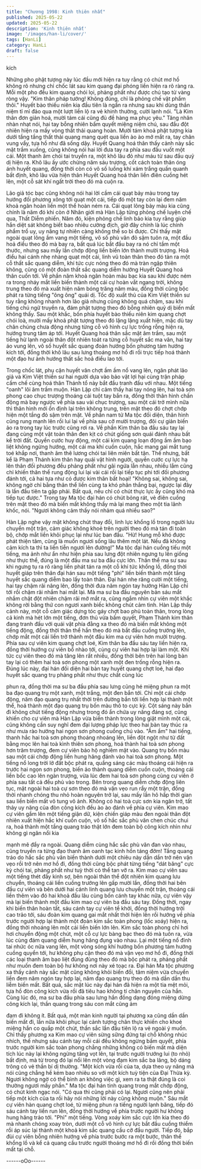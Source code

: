 ```yaml
---
title: "Chương 1998: Kinh thiên nhất"
published: 2025-05-22
updated: 2025-05-22
description: 'Kinh thiên nhất'
image: '/images/han-li/cover/'
tags: [HanLi]
category: HanLi
draft: false
---
```


kích

Những pho phật tượng này lúc đầu mới hiện ra tuy rằng có chút
mơ hồ không rõ nhưng chỉ chốc lát sau kim quang đại phóng liền
hiện ra rõ ràng ra. Mỗi một pho đều kim quang chói lọi, phảng
phất như được chú tạo từ vàng ròng vậy.
"Kim thân pháp tướng! Không đúng, chỉ là phỏng chế vật phẩm
thôi."
Huyết bào thiếu niên kia đầu tiên là ngẩn ra nhưng sau khi dùng
thần niệm tỉ mỉ đảo qua một lượt liền lộ ra vẻ khinh thường, cười
lạnh nói.
"Là Kim thân đơn giản hoá, mười tám cái cũng đủ đề hàng ma
phục yêu."
Tăng nhân nhàn nhạt nói, hai tay bỗng nhiên bấm quyết miệng
niệm chú, sau đầu đột nhiên hiện ra mấy vòng thất thải quang
hoàn.
Mười tám khoả phật tượng kia dưới tầng tầng thất thải quang
mang quét qua liền ào ào mở mắt ra, tay chân vung vẩy, tựa hồ
như đã sống dậy.
Huyết Quang hoá thân thấy cảnh này sắc mặt trầm xuống, cũng
không nói hai lời đưa tay ra phía sau đầu vuốt một cái. Một thanh
âm chói tai truyền ra, một khô lâu đỏ như máu từ sau đầu quỷ dị
hiện ra. Khô lâu ấy ước chừng năm sáu trượng, cốt cách toàn
thân óng ánh huyết quang, đồng thời còn có vô số luồng khí xám
trắng quấn quanh bất định, khô lâu vừa hiện thân Huyết Quang
hoá thân liền điên cuồng hét lên, một cỗ sát khí ngất trời theo đó
mà cuộn ra.

Lão giả tóc bạc cũng không nói hai lời cầm cái quạt bảy màu
trong tay hướng đối phương xông tới quạt một cái, tiếp đó một tay
còn lại đem năm khoả ngân hoàn liền một thể hoàn ném ra. Cái
quạt lông bảy màu kia cũng chính là năm đó khi còn ở Nhân giới
mà Hàn Lập từng phỏng chế luyện chế qua, Thất Diễm phiến.
Năm đó, kiện phỏng chế linh bảo kia tuy rằng giúp hắn diệt sát
không biết bao nhiêu cường địch, giờ đây chính là lúc chính phẩm
trổ uy, uy năng tự nhiên càng không thể so bì được.
Chỉ thấy mặt ngoài quạt lông ầm vang một tiếng, vô số phù văn
đỏ sậm tuôn ra, một đầu hoả điểu theo đó mà bay ra, bất quá lúc
bắt đầu bay ra nó chỉ tầm một thước, nhưng sau mấy lần chớp
động liền biến lớn thành mười trượng.
Hoả điểu hai cánh nhẹ nhàng quạt một cái, linh vũ toàn thân theo
đó tản ra một cỗ thất sắc quang diễm, khí tức cực nóng theo đó
mà tràn ngập thiên không, cũng có một đoàn thất sắc quang diễm
hướng Huyết Quang hoá thân cuốn tới.
Về phần năm khoả ngân hoàn màu bạc kia sau khi được ném ra
trong nháy mắt liền biến thành một cái cự hoàn vắt ngang trời,
không trung theo đó mà xuất hiện năm bóng trăng năm màu,
đồng thời cũng bộc phát ra từng tiếng "ông ông" quái dị.
Tốc độ xuất thủ của Kim Việt thiền sư tuy rằng không nhanh hơn
lão giả nhưng cũng không quá chậm, sau khi tiếng chú ngữ
truyền ra, đám phật tượng theo đó bỗng nhiên quỷ dị biến mất
không thấy. Sau một khắc, bốn phía huyết bào thiếu niên kim
quang chợt chói loà, mười mấy khoả phật tượng theo đó lặng
lặng xuất hiện, mặc dù tay chân chúng chưa động nhưng từng cỗ
vô hình cự lực trống rỗng hiện ra, hướng trung tâm áp tới.
Huyết Quang hoá thân sắc mặt âm trầm, sau một tiếng hừ lạnh
ngoài thân đột nhiên toát ra từng cỗ huyết sắc ma vân, hai tay áo
vung lên, vô số huyết sắc quang đoàn hướng bốn phương tám
hướng kích tới, đồng thời khô lâu sau lưng thoáng mơ hồ đi rồi
trực tiếp hoá thành một đạo hư ảnh hướng thất sắc hoả điểu lao
tới.

Trong chốc lát, phụ cận huyết vân chợt ầm ầm nổ vang lên, ngân
phát lão giả và Kim Việt thiền sư hai người dựa vào bảo vật lợi
hại cùng trận pháp cấm chế cùng hoá thân Thánh tổ này bắt đầu
tranh đấu với nhau.
Một tiếng "oanh" lôi âm trầm muộn.
Hàn Lập chỉ cảm thấy hai tay nóng lên, hai toà sơn phong cao
chục trượng thoáng cái tuột tay bắn ra, đồng thời thân hình chấn
động mà bay ngược về phía sau vài chục trượng, sau một cái trở
mình nữa thì thân hình mới ổn định lại trên không trung, trên mặt
theo đó chợt chớp hiện một tầng đỏ sậm trên mặt. Về phần nam
tử Ma tộc đối diện, thân hình cũng rung mạnh lên rồi lui lại về phía
sau cỡ mười trượng, đôi cự giản biến ảo ra trong tay lúc trước
cũng rơi ra.
Về phần Kim thân ba đầu sáu tay lại đang cùng một vật toàn thân
đen kịt có chút giống sơn quái đánh nhau bất kể trời đất. Quyền
cước huy động, một cái kim quang loạn động ầm ầm bạo liệt
không ngừng hướng, một cái ma khí cuồn cuộn, hắc mang gai
mắt tung toé khắp nơi, thanh âm thê lương chói tai liên miên bất
tận.
Thế nhưng, bất kể là Phạm Thánh kim thân hay quái vật hình
người, quyền cước cự lực hạ lên thân đối phương đều phảng
phất như gãi ngứa lẫn nhau, nhiều lắm cũng chỉ khiến thân thể
rung động lui lại vài cái rồi lại tiếp tục phi tới đối phương đánh tới,
cả hai tựa như có được kim thân bất hoại!
"Không sai, không sai, không ngờ chỉ bằng thân thể liền cùng ta
khó phân thắng bại, ngược lại đây là lần đầu tiên ta gặp phải. Bất
quá, nếu chỉ có chút thực lực ấy cũng khó mà tiếp tục được."
Trong tay Ma tộc đại hán có chút bỏng rát, vẻ điên cuồng trên mặt
theo đó mà biến mất không thấy mà lại mang theo một tia lãnh
khốc, nói.
"Ngươi không cảm thấy nói nhảm quá nhiều sao?"

Hàn Lập nghe vậy mặt không chút thay đổi, linh lực khổng lồ
trong người lưu chuyển một trận, cảm giác không khoẻ trên người
theo đó mà tán đi toàn bộ, chớp mắt liền khôi phục lại như lúc ban
đầu.
"Hừ! Hung mỗ khó được phát thiện tâm, cũng là muốn ngươi sống
lâu thêm một lát. Nếu đã không cảm kích ta thì ta liền tiễn ngươi
lên đường!"
Ma tộc đại hán cuồng tiếu một tiếng, ma ảnh như ẩn như hiện
phia sau lưng đột nhiên ngưng tụ lên giống như thực thể, đúng là
một đầu ma sư ba đầu cực lớn.
Thân thể ma sư sau khi ngưng tụ ra rõ ràng liền phát tán ra một
cỗ khí tức khổng lồ, đồng thời huyết giáp trên thân đại hán sau
một tiếng "phì" liền biến thành một tầng huyết sắc quang diễm
bao lấy toàn thân.
Đại hán nhe răng cười một tiếng, hai tay chậm rãi nâng lên, đồng
thời đưa năm ngón tay hướng Hàn Lập chỉ tới rồi chậm rãi nhắm
hai mắt lại. Mà ma sư ba đầu nguyên bản sáu mắt nhắm chặt đột
nhiên chậm rãi mở mắt ra, cũng ngắm nhìn cự viên một khắc
không rời bằng thứ con ngươi xanh biếc không chút cảm tình.
Hàn Lập thấy cảnh này, một cỗ cảm giác dựng tóc gáy chợt bao
phủ toàn thân, trong lòng cả kinh mà hét lớn một tiếng, đơn thủ
vừa bấm quyết, Phạm Thánh kim thân đang tranh đấu với quái
vật phía đằng xa theo đó mà biến mất không một tiếng động,
đồng thời thân thể hắn theo đó mà bắt đầu cuồng trướng lên,
chớp mắt một cái liền trở thành một đầu kim ma cự viên hơn
mười trượng.
Phía sau cự viên kim quang chợt loé, Kim thân ba đầu sáu tay
liền hiện ra, đồng thời hướng cự viên bổ nhào tới, cùng cự viên
hai hợp lại làm một. Khí tức cự viên theo đó mà tăng lên rất
nhiều, đồng thời bên trên hai lòng bàn tay lại có thêm hai toà sơn
phong một xanh một đen trống rỗng hiện ra.
Đúng lúc này, đại hán đối diện hai bàn tay huyết quang chợt loé,
hai đạo huyết sắc quang trụ phảng phất như thực chất cùng lúc

phun ra, đồng thời ma sư ba đầu phía sau lưng cũng hé miệng
phun ra một ba đạo quang trụ một xanh, một trắng, một đen bắn
tới.
Chỉ một cái chớp động, năm đạo quang trụ nhất thời trên đường
bắn tới liền hợp lại thành một thể, hoá thành một đạo quang trụ
bốn màu thô to cực kỳ.
Cột sáng này bắn đi không chút tiếng động nhưng trong đó ẩn
chứa uy năng đáng sợ, cũng khiến cho cự viên mà Hàn Lập vừa
biến thành trong lòng giật mình một cái, cũng không cần suy nghĩ
đem đại lượng pháp lực theo hai bàn tay thúc ra như mưa rào
hướng hai ngọn sơn phong cuồng chú vào.
"Ầm ầm" hai tiếng, thanh hắc hai toà sơn phong thoáng nhoáng
lên, liền đột ngột như từ đất bằng mọc lên hai toà kình thiên sơn
phong, hoá thành hai toà sơn phong hơn trăm trượng, đem cự
viên bảo hộ nghiêm mật vào.
Quang trụ bốn màu sau một cái chớp động liền hung hăng đánh
vào hai toà sơn phong.
Một tiếng nổ long trời lở đất bộc phát ra, quầng sáng các màu
thoáng cái hiện ra trước hai ngọn sơn phong, biến ảo thành
quang diễm cuồn cuộn, thoáng cái liền bốc cao lên ngàn trượng,
vừa lúc đem hai toà sơn phong cùng cự viên ở phía sau tất cả
đều phủ vào trong.
Bên trong quang diễm chớp động liên tục, mặt ngoài hai toà cự
sơn theo đó mà vặn vẹo run rẩy một trận, đồng thời nhanh chóng
thu nhỏ hoàn nguyên trở lại, sau mấy lần hô hấp thời gian sau
liền biến mất vô tung vô ảnh.
Không có hai toà cực sơn kia ngăn trở, tất thảy uy năng của đòn
công kích đều ào ào đánh về phía cự viên.
Kim mao cự viên gầm lên một tiếng giận dữ, kiện chiến giáp màu
đen ngoài thân đột nhiên xuất hiện hắc khí cuồn cuộn, vô số hắc
sắc phù văn chen chúc chui ra, hoá thành một tầng quang tráo
thật lớn đem toàn bộ công kích nhìn như không gì ngăn nổi kia

mạnh mẽ đẩy ra ngoài.
Quang diễm cùng hắc sắc phù văn đan vào nhau, cũng truyền ra
từng đạo thanh âm oanh tạc kinh hồn táng đởm!
Tầng quang tráo do hắc sắc phù văn biến thành dưới một chiêu
này dần dần trở nên vặn vẹo rồi trở nên mơ hồ đi, đồng thời cũng
bộc phát từng tiếng "dát băng" cực kỳ chói tai, phảng phất như
tuỳ thời có thể tan vỡ ra.
Kim mao cự viên sau một tiếng thét đầy kinh sợ, bên ngoài thân
thể đột nhiên kim quang lưu chuyển, thoáng cái liền cuồng trướng
lên gấp mười lần, đồng thời hai bên đầu cự viên và bên dưới hai
cánh linh quang lưu chuyển một trận, thoáng cái liền thêm vào đó
hai khoả đầu lâu cùng bốn cánh tay khác nữa, cự viên vậy mà lại
biến thành một đầu kim mao cự viên ba đầu sáu tay. Đồng thời,
ngay khi biến thân hoàn tất, sáu cánh tay cự viên tề khởi, đồng
thời hướng trời cao trảo tới, sáu đoàn kim quang gai mắt nhất
thời hiện lên rồi hướng về phía trước người hợp lại thành một
đoàn kim sắc toàn phong (lốc xoáy) hiện ra, đồng thời nhoáng lên
một cái liền biến lớn lên.
Kim sắc toàn phong chỉ hơi hơi chuyển động một chút, một cỗ cự
lực bàng bạc theo đó mà tuôn ra, vừa lúc cùng đám quang diễm
hung hăng đụng vào nhau.
Lại một tiếng nổ đinh tai nhức óc nữa vang lên, một vòng sóng khí
hướng bốn phương tám hướng cuồng quyển tới, hư không phụ
cận theo đó mà vặn vẹo mơ hồ đi, đồng thời các loại thanh âm
bạo liệt đùng đùng theo đó mà bộc phát ra, phảng phất như muốn
đem toàn bộ hư không nơi này xé toạc ra.
Đại hán Ma tộc phương xa thấy cảnh này sắc mặt cũng không
khỏi biến đổi, tâm niệm vừa chuyển liền đem năm ngón tay hợp
lại, năm đạo quang trụ theo đó mà dần dần thu liễm biến mất. Bất
quá, sắc mặt lúc này đại hán đã hiện ra một tia mệt mỏi, tựa hồ
đòn công kích vừa rồi đã tiêu hao không tí chân nguyên của hắn.
Cùng lúc đó, ma sư ba đầu phía sau lưng hắn đồng dạng đóng
miệng dừng công kích lại, thần quang trong sáu con mắt cũng ảm

đạm đi không ít.
Bất quá, một màn kinh người tại phương xa cũng dần dần biến
mất đi, lần nữa khôi phục lại cảnh tượng chân thực khiến cho
khoé miệng hắn co quắp một chút, thần sắc lần đầu tiên lộ ra vẻ
ngoài ý muốn.
Chỉ thấy phương xa Kim mao cự viên sừng sững đứng tại chỗ
không nhúc nhích, thế nhưng sáu cánh tay mỗi cái đều không
ngừng bấm quyết, phía trước người kim sắc toàn phong chẳng
những không có biến mất mà diện tích lúc này lại không ngừng
tăng vọt lên, tại trước người trướng lui (to nhỏ) bất định, mà từ
trong đó lại nổi lên một vòng đạm kim sắc ba lãng, bộ dáng trông
có vẻ thần bí dị thường.
"Một kích vừa rồi của ta, dựa theo uy năng mà nói cũng chẳng hề
kém bao nhiêu so với một kích tuỳ tiện của Đại Thừa kỳ. Ngươi
không ngờ có thể bình an không việc gì, xem ra ta thật đúng là coi
thường ngươi mấy phần."
Ma tộc đại hán tinh quang trong mắt chớp động, có chút kinh
ngạc nói.
"Có qua thì cũng phải có lại. Ngươi cũng nên phải tiếp một kích
của ta rồi hãy nói những lời này cũng không muộn."
Sáu mắt cự viên hàn quang chợt loé, từ miệng phun ra tiếng
người lạnh băng, tiếp đó sáu cánh tay liền run lên, đồng thời
hướng về phía trước người hư không hung hăng trảo tới.
"Phì" một tiếng.
Vòng xoáy kim sắc cực lớn kia theo đó mà nhanh chóng xoay
tròn, dưới một cỗ vô hình cự lực bắt đầu cuồng thiểm rồi áp súc
lại thành một khoả kim sắc quang cầu cỡ đầu người. Tiếp đó, bắp
đùi cự viên bỗng nhiên hướng về phía trước bước ra một bước,
thân thể khổng lồ và kể cả quang cầu trước người thoáng mơ hồ
đi rồi đồng thời biến mất tại chỗ.

------oOo------
